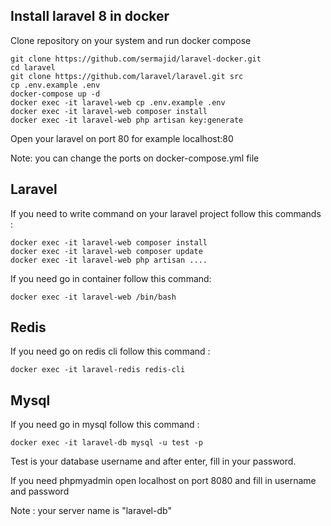 ## Install laravel 8 in docker

Clone repository on your system and run docker compose 
````
git clone https://github.com/sermajid/laravel-docker.git
cd laravel
git clone https://github.com/laravel/laravel.git src
cp .env.example .env
docker-compose up -d
docker exec -it laravel-web cp .env.example .env
docker exec -it laravel-web composer install
docker exec -it laravel-web php artisan key:generate
````
Open your laravel on port 80 for example localhost:80

Note: you can change the ports on docker-compose.yml file

## Laravel

If you need to write command on your laravel project follow this commands :

````
docker exec -it laravel-web composer install
docker exec -it laravel-web composer update
docker exec -it laravel-web php artisan ....

````

If you need go in container follow this command:

````
docker exec -it laravel-web /bin/bash
````

## Redis
If you need go on redis cli follow this command :

````
docker exec -it laravel-redis redis-cli
````
## Mysql
If you need go in mysql follow this command :

````
docker exec -it laravel-db mysql -u test -p
````
Test is your database username and after enter, fill in your password.


If you need phpmyadmin open localhost on port 8080 and fill in username and password 

Note : your server name is  "laravel-db"
